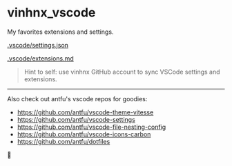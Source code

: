 # vinhnx_vscode

My favorites extensions and settings. 

[.vscode/settings.json](https://github.com/vinhnx/vinhnx_vscode/blob/main/.vscode/settings.json)

[.vscode/extensions.md](https://github.com/vinhnx/vinhnx_vscode/blob/main/.vscode/extensions.md)

> Hint to self: use vinhnx GitHub account to sync VSCode settings and extensions.

---

Also check out antfu's vscode repos for goodies:
+ https://github.com/antfu/vscode-theme-vitesse
+ https://github.com/antfu/vscode-settings
+ https://github.com/antfu/vscode-file-nesting-config
+ https://github.com/antfu/vscode-icons-carbon
+ https://github.com/antfu/dotfiles

🚀
